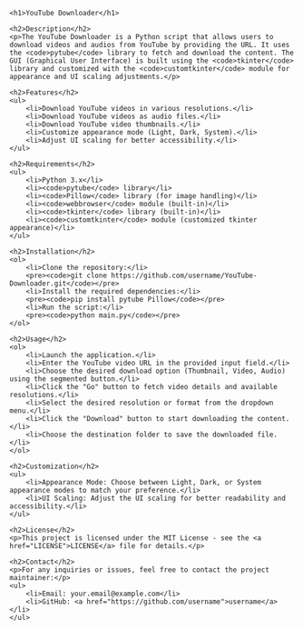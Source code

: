 
    <h1>YouTube Downloader</h1>

    <h2>Description</h2>
    <p>The YouTube Downloader is a Python script that allows users to download videos and audios from YouTube by providing the URL. It uses the <code>pytube</code> library to fetch and download the content. The GUI (Graphical User Interface) is built using the <code>tkinter</code> library and customized with the <code>customtkinter</code> module for appearance and UI scaling adjustments.</p>

    <h2>Features</h2>
    <ul>
        <li>Download YouTube videos in various resolutions.</li>
        <li>Download YouTube videos as audio files.</li>
        <li>Download YouTube video thumbnails.</li>
        <li>Customize appearance mode (Light, Dark, System).</li>
        <li>Adjust UI scaling for better accessibility.</li>
    </ul>

    <h2>Requirements</h2>
    <ul>
        <li>Python 3.x</li>
        <li><code>pytube</code> library</li>
        <li><code>Pillow</code> library (for image handling)</li>
        <li><code>webbrowser</code> module (built-in)</li>
        <li><code>tkinter</code> library (built-in)</li>
        <li><code>customtkinter</code> module (customized tkinter appearance)</li>
    </ul>

    <h2>Installation</h2>
    <ol>
        <li>Clone the repository:</li>
        <pre><code>git clone https://github.com/username/YouTube-Downloader.git</code></pre>
        <li>Install the required dependencies:</li>
        <pre><code>pip install pytube Pillow</code></pre>
        <li>Run the script:</li>
        <pre><code>python main.py</code></pre>
    </ol>

    <h2>Usage</h2>
    <ol>
        <li>Launch the application.</li>
        <li>Enter the YouTube video URL in the provided input field.</li>
        <li>Choose the desired download option (Thumbnail, Video, Audio) using the segmented button.</li>
        <li>Click the "Go" button to fetch video details and available resolutions.</li>
        <li>Select the desired resolution or format from the dropdown menu.</li>
        <li>Click the "Download" button to start downloading the content.</li>
        <li>Choose the destination folder to save the downloaded file.</li>
    </ol>

    <h2>Customization</h2>
    <ul>
        <li>Appearance Mode: Choose between Light, Dark, or System appearance modes to match your preference.</li>
        <li>UI Scaling: Adjust the UI scaling for better readability and accessibility.</li>
    </ul>

    <h2>License</h2>
    <p>This project is licensed under the MIT License - see the <a href="LICENSE">LICENSE</a> file for details.</p>

    <h2>Contact</h2>
    <p>For any inquiries or issues, feel free to contact the project maintainer:</p>
    <ul>
        <li>Email: your.email@example.com</li>
        <li>GitHub: <a href="https://github.com/username">username</a></li>
    </ul>
